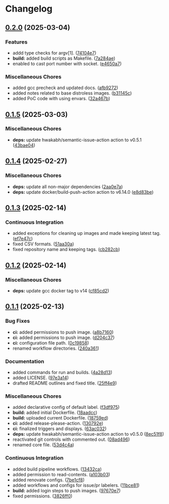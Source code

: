 # Changelog

## [0.2.0](https://github.com/hwakabh/echo-server/compare/v0.1.5...v0.2.0) (2025-03-04)


### Features

* addd type checks for argv[1]. ([74104e7](https://github.com/hwakabh/echo-server/commit/74104e734a3c05e0c07dc9accfa2a21333d9bec7))
* **build:** added build scripts as Makefile. ([7a284ae](https://github.com/hwakabh/echo-server/commit/7a284aec03f481397dcda54dcfc50240d827c8e9))
* enabled to cast port number with socket. ([e4650a7](https://github.com/hwakabh/echo-server/commit/e4650a7aeee1d1f58403f54592206e8e89c28ee0))


### Miscellaneous Chores

* added gcc precheck and updated docs. ([afb9272](https://github.com/hwakabh/echo-server/commit/afb92728ecc2bd3dc0358345ac6943f276cce7fe))
* added notes related to base distroless images. ([b31145c](https://github.com/hwakabh/echo-server/commit/b31145cdd95ad9a2e3cb87b91de6d203d2684f28))
* added PoC code with using envars. ([32a467b](https://github.com/hwakabh/echo-server/commit/32a467b82d79feff1faa179b52526a6d22b2e427))

## [0.1.5](https://github.com/hwakabh/echo-server/compare/v0.1.4...v0.1.5) (2025-03-03)


### Miscellaneous Chores

* **deps:** update hwakabh/semantic-issue-action action to v0.5.1 ([43bae04](https://github.com/hwakabh/echo-server/commit/43bae04daddddcf1cbfb9aca920f5bee631e9e6e))

## [0.1.4](https://github.com/hwakabh/echo-server/compare/v0.1.3...v0.1.4) (2025-02-27)


### Miscellaneous Chores

* **deps:** update all non-major dependencies ([2aa0e7a](https://github.com/hwakabh/echo-server/commit/2aa0e7aaa71ee993649278cba984425c0853f805))
* **deps:** update docker/build-push-action action to v6.14.0 ([e8d83be](https://github.com/hwakabh/echo-server/commit/e8d83be335c49bc9ee2dfe205113078d23937d20))

## [0.1.3](https://github.com/hwakabh/echo-server/compare/v0.1.2...v0.1.3) (2025-02-14)


### Continuous Integration

* added exceptions for cleaning up images and made keeping latest tag. ([ef7e47c](https://github.com/hwakabh/echo-server/commit/ef7e47c8d445daa45abf2e5c0679673f47c390ab))
* fixed CSV formats. ([51aa30a](https://github.com/hwakabh/echo-server/commit/51aa30ad59ccc2e032a0f98de095b72691a51090))
* fixed repository name and keeping tags. ([cb282cb](https://github.com/hwakabh/echo-server/commit/cb282cb38a2a63c26116497c9a5a33681fd38d63))

## [0.1.2](https://github.com/hwakabh/echo-server/compare/v0.1.1...v0.1.2) (2025-02-14)


### Miscellaneous Chores

* **deps:** update gcc docker tag to v14 ([cf85cd2](https://github.com/hwakabh/echo-server/commit/cf85cd22db2ab7f568dc4bf41c30217279d7fddd))

## [0.1.1](https://github.com/hwakabh/echo-server/compare/v0.1.0...v0.1.1) (2025-02-13)


### Bug Fixes

* **ci:** added permissions to push image. ([a8b7160](https://github.com/hwakabh/echo-server/commit/a8b71608ae0e61dc8eded299273cc250e234f1b7))
* **ci:** added permissions to push image. ([d204c37](https://github.com/hwakabh/echo-server/commit/d204c376ab0fe14cbd264b04553328e9ad656cc1))
* **ci:** configuration file path. ([0c19858](https://github.com/hwakabh/echo-server/commit/0c19858db8826f70bc0972ffc1b11bfd14074e7f))
* renamed workflow directories. ([240a361](https://github.com/hwakabh/echo-server/commit/240a3617b9766af5dd713ec0239f1e46d8f09074))


### Documentation

* added commands for run and builds. ([4a28d13](https://github.com/hwakabh/echo-server/commit/4a28d13152e475e1a8708812801597081912efa0))
* added LICENSE. ([97e3a14](https://github.com/hwakabh/echo-server/commit/97e3a144c1a9b21e60455827a23fe88fdb74189b))
* drafted README outlines and fixed title. ([25ff4e9](https://github.com/hwakabh/echo-server/commit/25ff4e955d5b570c22318059430c533b167acc39))


### Miscellaneous Chores

* added declarative config of default label. ([f3df975](https://github.com/hwakabh/echo-server/commit/f3df975748acb8f19fc7b022cb3c8b92228f37f6))
* **build:** added initial Dockerfile. ([18aadcc](https://github.com/hwakabh/echo-server/commit/18aadcc8e3355561d57c86c7c34c9a279c47c8e4))
* **build:** uploaded current Dockerfile. ([18759ed](https://github.com/hwakabh/echo-server/commit/18759eda8089cb30443e684bf61a8bb92f5ef4cb))
* **ci:** added release-please-action. ([130792e](https://github.com/hwakabh/echo-server/commit/130792eb9e15d0bb2bd03c51d00410d938241b79))
* **ci:** finalized triggers and displays. ([63ac032](https://github.com/hwakabh/echo-server/commit/63ac03293318fdd4ec70bfc76425d3b1e6b54c17))
* **deps:** update hwakabh/semantic-issue-action action to v0.5.0 ([8ec51f8](https://github.com/hwakabh/echo-server/commit/8ec51f8b9bdfe4867af7123b6b7a5ed993563612))
* reactivated git controls with commented out. ([08ad496](https://github.com/hwakabh/echo-server/commit/08ad496051f380b0cab94ae53d870bf146bed59d))
* renamed core file. ([53d4c4a](https://github.com/hwakabh/echo-server/commit/53d4c4a8a9e61b0b5771c8cc859fa0ef636876b3))


### Continuous Integration

* added build pipeline workflows. ([13432ca](https://github.com/hwakabh/echo-server/commit/13432ca94b6e987c1307f5557b751e1f93a5dd44))
* added permission to read-contents. ([a103b03](https://github.com/hwakabh/echo-server/commit/a103b03a101a13f41583ba776bb2e4e85bbc2b2d))
* added renovate configs. ([7be1cf8](https://github.com/hwakabh/echo-server/commit/7be1cf87d768ab37d3b73f5d5176e5ccd5aade39))
* added workflows and configs for issue/pr labelers. ([11bce81](https://github.com/hwakabh/echo-server/commit/11bce818ad0119394b548bd53d4487ac55258d6a))
* **build:** added login steps to push images. ([97670e7](https://github.com/hwakabh/echo-server/commit/97670e73d215194ef360ba9bfeb61c9a9eb5e6f8))
* fixed permissions. ([3826ff0](https://github.com/hwakabh/echo-server/commit/3826ff019831502fcda5fa70d2932195c1f6367b))
